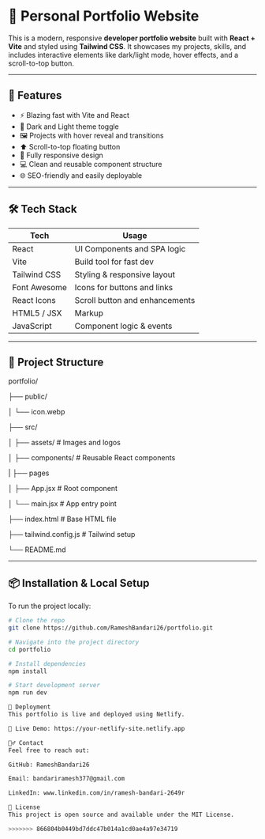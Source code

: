 
# 💼 Personal Portfolio Website

This is a modern, responsive **developer portfolio website** built with **React + Vite** and styled using **Tailwind CSS**. It showcases my projects, skills, and includes interactive elements like dark/light mode, hover effects, and a scroll-to-top button.

---

## 🚀 Features

- ⚡ Blazing fast with Vite and React
- 🎨 Dark and Light theme toggle
- 🖼️ Projects with hover reveal and transitions
- ⬆️ Scroll-to-top floating button
- 📱 Fully responsive design
- 💻 Clean and reusable component structure
- 🌐 SEO-friendly and easily deployable

---

## 🛠️ Tech Stack

| Tech          | Usage                         |
|---------------|-------------------------------|
| React         | UI Components and SPA logic   |
| Vite          | Build tool for fast dev       |
| Tailwind CSS  | Styling & responsive layout   |
| Font Awesome  | Icons for buttons and links   |
| React Icons   | Scroll button and enhancements|
| HTML5 / JSX   | Markup                        |
| JavaScript    | Component logic & events      |

---

## 📂 Project Structure

portfolio/

├── public/

│ └── icon.webp

├── src/

│ ├── assets/ # Images and logos

│ ├── components/ # Reusable React components

| ├── pages

│ ├── App.jsx # Root component

│ └── main.jsx # App entry point

├── index.html # Base HTML file

├── tailwind.config.js # Tailwind setup

└── README.md


---

## 📦 Installation & Local Setup

To run the project locally:

```bash
# Clone the repo
git clone https://github.com/RameshBandari26/portfolio.git

# Navigate into the project directory
cd portfolio

# Install dependencies
npm install

# Start development server
npm run dev

🚀 Deployment
This portfolio is live and deployed using Netlify.

🔗 Live Demo: https://your-netlify-site.netlify.app

🙋‍♂️ Contact
Feel free to reach out:

GitHub: RameshBandari26

Email: bandariramesh377@gmail.com

LinkedIn: www.linkedin.com/in/ramesh-bandari-2649r

📄 License
This project is open source and available under the MIT License.

>>>>>>> 866804b0449bd7ddc47b014a1cd0ae4a97e34719
